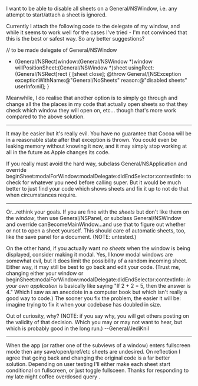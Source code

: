 I want to be able to disable all sheets on a General/NSWindow, i.e. any attempt to start/attach a sheet is ignored.

Currently I attach the following code to the delegate of my window, and while it seems to work
well for the cases I've tried - I'm not convinced that this is the best or safest way. So any better suggestions?

    
// to be made delegate of General/NSWindow
- (General/NSRect)window:(General/NSWindow *)window willPositionSheet:(General/NSWindow *)sheet usingRect:(General/NSRect)rect {
    [sheet close];
    @throw General/[NSException exceptionWithName:@"General/NoSheets" reason:@"disabled sheets" userInfo:nil];
}


Meanwhile, I do realise that another option is to simply go through and change all the the places in my code that 
actually open sheets so that they check which window they will open on, etc... though that's more work compared to 
the above solution.

----

It may be easier but it's really evil. You have no guarantee that Cocoa will be in a reasonable state after that exception is thrown. You could even be leaking memory without knowing it now, and it may simply stop working at all in the future as Apple changes its code.

If you really must avoid the hard way, subclass General/NSApplication and override     beginSheet:modalForWindow:modalDelegate:didEndSelector:contextInfo: to check for whatever you need before calling super. But it would be much better to just find your code which shows sheets and fix it up to not do that when circumstances require.

----
Or...rethink your goals. If you are fine with the *sheets* but don't like them on the *window*, then use General/NSPanel, or subclass General/NSWindow and override     canBecomeMainWindow...and use that to figure out whether or not to open a sheet yourself. This should care of automatic sheets, too, like the save panel for a document. (NOTE: untested.)

On the other hand, if you actually want *no sheets* when the window is being displayed, consider making it modal. Yes, I know modal windows are somewhat evil, but it does limit the possibility of a random incoming sheet. Either way, it may still be best to go back and edit your code. (Trust me, changing either your window or     beginSheet:modalForWindow:modalDelegate:didEndSelector:contextInfo: *in your own application* is basically like saying "If 2 + 2 = 5, then the answer is 4." Which I saw as an anecdote in a computer book but which isn't really a good way to code.) The sooner you fix the problem, the easier it will be: imagine trying to fix it when your codebase has doubled in size.

Out of curiosity, why? (NOTE: if you say why, you will get others posting on the validity of that decision. Which you may or may not want to hear, but which is probably good in the long run.) --General/JediKnil

----
When the app (or rather one of the subviews of a window) enters fullscreen mode  then any save/open/pref/etc sheets are undesired.  On reflection I agree that going back and changing the original code is a far better solution. Depending on user testing I'll either make each sheet start conditional on fullscreen, or just toggle fullsceen. Thanks for responding to my late night coffee overdosed query .